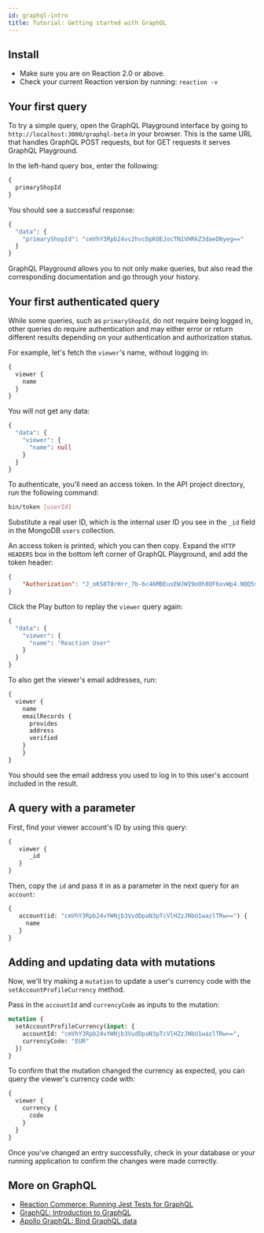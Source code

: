 ```yaml
---
id: graphql-intro
title: Tutorial: Getting started with GraphQL
---
```


## Install

- Make sure you are on Reaction 2.0 or above.
- Check your current Reaction version by running: `reaction -v`

## Your first query

To try a simple query, open the GraphQL Playground interface by going to `http://localhost:3000/graphql-beta` in your browser. This is the same URL that handles GraphQL POST requests, but for GET requests it serves GraphQL Playground.

In the left-hand query box, enter the following:

```graphql
{
  primaryShopId
}
```

You should see a successful response:

```graphql
{
  "data": {
    "primaryShopId": "cmVhY3Rpb24vc2hvcDpKOEJocTN1VHRkZ3daeDNyeg=="
  }
}
```

GraphQL Playground allows you to not only make queries, but also read the corresponding documentation and go through your history.

## Your first authenticated query

While some queries, such as `primaryShopId`, do not require being logged in, other queries do require authentication and may either error or return different results depending on your authentication and authorization status.

For example, let's fetch the `viewer`'s name, without logging in:

```graphql
{
  viewer {
    name
  }
}
```

You will not get any data:

```graphql
{
  "data": {
    "viewer": {
      "name": null
    }
  }
}
```

To authenticate, you'll need an access token. In the API project directory, run the following command:

```sh
bin/token [userId]
```

Substitute a real user ID, which is the internal user ID you see in the `_id` field in the MongoDB `users` collection.

An access token is printed, which you can then copy. Expand the `HTTP HEADERS` box in the bottom left corner of GraphQL Playground, and add the token header:

```json
{
    "Authorization": "J_oKS8T8rHrr_7b-6c46MBEusEWJWI9oOh8QF6xvWp4.NQQ5suMcDxMj-IsGE7BxSzOXzgfmMnkzbjA2x1RoZ50"
}
```

Click the Play button to replay the `viewer` query again:

```graphql
{
  "data": {
    "viewer": {
      "name": "Reaction User"
    }
  }
}
```

To also get the viewer's email addresses, run:

```graphql
{
  viewer {
  	name
    emailRecords {
      provides
      address
      verified
    }
	}
}
```

You should see the email address you used to log in to this user's account included in the result.

## A query with a parameter

First, find your viewer account's ID by using this query:

```graphql
{
   viewer {
      _id
   }
}
```

Then, copy the `id` and pass it in as a parameter in the next query for an `account`:

```graphql
{
   account(id: "cmVhY3Rpb24vYWNjb3VudDpaN3pTcVlHZzJNbU1wazlTRw==") {
     name
   }
}
```

## Adding and updating data with mutations

Now, we'll try making a `mutation` to update a user's currency code with the `setAccountProfileCurrency` method.

Pass in the `accountId` and `currencyCode`  as inputs to the mutation:

```graphql
mutation {
  setAccountProfileCurrency(input: {
    accountId: "cmVhY3Rpb24vYWNjb3VudDpaN3pTcVlHZzJNbU1wazlTRw==",
    currencyCode: "EUR"
  })
}
```

To confirm that the mutation changed the currency as expected, you can query the viewer's currency code with:

```graphql
{
  viewer {
    currency {
      code
    }
  }
}
```

Once you've changed an entry successfully, check in your database or your running application to confirm the changes were made correctly.

## More on GraphQL
- [Reaction Commerce: Running Jest Tests for GraphQL](https://docs.reactioncommerce.com/reaction-docs/master/running-jest-tests)
- [GraphQL: Introduction to GraphQL](http://graphql.org/learn/)
- [Apollo GraphQL: Bind GraphQL data](https://www.apollographql.com/client/)
